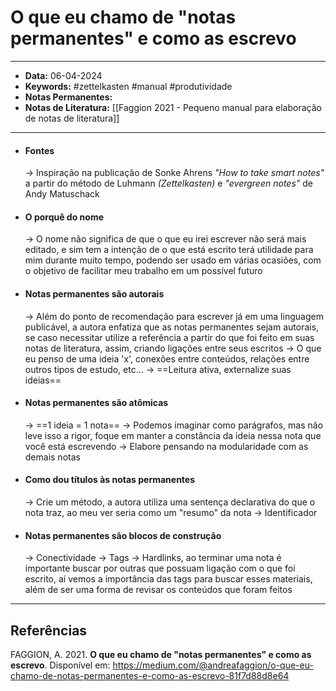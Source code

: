 
# O que eu chamo de "notas permanentes" e como as escrevo
---
- **Data:** 06-04-2024
- **Keywords:** #zettelkasten #manual #produtividade 
- **Notas Permanentes:**
- **Notas de Literatura:** [[Faggion 2021 - Pequeno manual para elaboração de notas de literatura]]
---
- #### Fontes
	-> Inspiração na publicação de Sonke Ahrens *"How to take smart notes"* a partir do método de Luhmann *(Zettelkasten)* e *"evergreen notes"* de Andy Matuschack

- #### O porquê do nome
	-> O nome não significa de que o que eu irei escrever não será mais editado, e sim tem a intenção de o que está escrito terá utilidade para mim durante muito tempo, podendo ser usado em várias ocasiões, com o objetivo de facilitar meu trabalho em um possível futuro

- #### Notas permanentes são autorais
	-> Além do ponto de recomendação para escrever já em uma linguagem publicável, a autora enfatiza que as notas permanentes sejam autorais, se caso necessitar utilize a referência a partir do que foi feito em suas notas de literatura, assim, criando ligações entre seus escritos
	-> O que eu penso de uma ideia 'x', conexões entre conteúdos, relações entre outros tipos de estudo, etc...
	-> ==Leitura ativa, externalize suas ideias==

- #### Notas permanentes são atômicas
	-> ==1 ideia = 1 nota==
	-> Podemos imaginar como parágrafos, mas não leve isso a rigor, foque em manter a constância da ideia nessa nota que você está escrevendo
	-> Elabore pensando na modularidade com as demais notas

- #### Como dou títulos às notas permanentes
	-> Crie um método, a autora utiliza uma sentença declarativa do que o nota traz, ao meu ver seria como um "resumo" da nota
	-> Identificador

- #### Notas permanentes são blocos de construção
	-> Conectividade
	-> Tags
	-> Hardlinks, ao terminar uma nota é importante buscar por outras que possuam ligação com o que foi escrito, aí vemos a importância das tags para buscar esses materiais, além de ser uma forma de revisar os conteúdos que foram feitos

---
## Referências

FAGGION, A. 2021. **O que eu chamo de "notas permanentes" e como as escrevo**. Disponível em: <https://medium.com/@andreafaggion/o-que-eu-chamo-de-notas-permanentes-e-como-as-escrevo-81f7d88d8e64>

